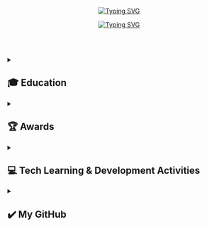 <div align="center"> 
 
[![Typing SVG](https://readme-typing-svg.herokuapp.com?font=Caveat&color=585858&size=45&center=true&vCenter=true&width=1000&height=53&lines=%E3%80%80%E3%80%80+If+you+can+dream+it,+you+can+do+it.+%E3%80%80%E3%80%80)](https://git.io/typing-svg)

[![Typing SVG](https://readme-typing-svg.herokuapp.com?font=Diphylleia&color=CD5C5C&size=60&center=true&vCenter=true&width=1000&height=53&lines=%E3%80%80%E3%80%80+Hi,+I'm+Sumi+Lim!+%E3%80%80%E3%80%80)](https://git.io/typing-svg)

</div>

<br><br>

<div align="left"> 

<details>
<summary><h2>🎓 Education</h2></summary>
 
### ✨ Hansung University
- **Period:** March 2022 – Present
- **Degree:** B.Sc. in Computer Science & Engineering (CSE)
- **Status:** Senior (4th year)
- **Scholarship:** 2024학년도 1학기 **우수한성역량장학금** 수혜 (2024학년도 2학기 등록금 30% 감면)
</details>
<details>
<summary><h2>🏆 Awards</h2></summary>

### ✨ 2025 CISCO Innovation Challenge
- **Award Date:** April 29, 2025
- **Honor:** **장려상** 수상
<img src="https://github.com/user-attachments/assets/a53218ea-b158-4554-b53c-66f9edbec1d1" height="185px">
<img src="https://github.com/user-attachments/assets/c0a5227d-c982-47b4-84a8-5cd8ed386fad" height="185px">
<img src="https://github.com/user-attachments/assets/219b1d33-a549-4e25-8f5a-8103c603ea07" height="185px">

</details>
<details>
<summary><h2>💻 Tech Learning & Development Activities</h2></summary>

### ✨ 교내 정동아리 DC&M
- **Period:** 2023년 1학기 ~ 현재
- **Role:** 동아리원 (2023년 1학기 ~ 현재), 회장 (2024년 2학기 ~ 현재)
- **Activities:** <br>
  - 전공 관련 스터디 세션 기획 및 참여 <br>
  - 아이디어 공모전 및 해커톤 참가 <br>
  - 동아리 운영 및 참여 독려 <br><br>

### ✨ 교내 학술소모임 POCS
- **Period:** 2024년 2학기 ~ 현재
- **Role:** 소모임원
- **Activities:** <br>
  - 전공 관련 스터디 세션 참여 <br><br>

### ✨ 9oormthonUNIV 3rd, Hosted by Kakao & Goorm
- **Period:** 2024학년 2학기
- **Role:** 프론트엔드 개발자
- **Activities:** <br>
  - 다양한 대학의 학생들과 팀 구성 후 해커톤 참가 <br>
  - 학생 주도로 아이디어 제안, 기획, 디자인, 개발 전 과정을 수행 <br>
  - 프론트엔드 개발 전반 참여 <br>
  - [프로젝트 레포지토리](https://github.com/9oormthon-univ/2024_DANPOONG_TEAM_18_FE)  <br><br>

### ✨ 2025 CISCO Innovation Challenge, Hosted by CISCO
- **Period:** 2024년 12월 ~ 2025년 4월
- **Role:** 아이디어톤 및 해커톤 참가자
- **Activities:** <br>
  - 아이디어톤에 참여하여 프로젝트 제안서 기획 및 제출 <br>
  - 아이디어가 선정된 DC&M 멤버와 다른 팀원들과 함께 25년 2월부터 4월까지 회의/개발 진행 및 해커톤 참가 <br>
  - 선정된 아이디어를 바탕으로 팀과 협업하여 프로젝트 수행 <br>
  - [프로젝트 레포지토리](https://github.com/HSU-ThePathWeAreGoingToWalk) <br>
  - [프로젝트 시연 영상](https://www.youtube.com/watch?v=U0sf83A_tq0) <br>
- **Honor:** **장려상** 수상 <br><br>

</details>
<details>
<summary><h2>✔️ My GitHub</h2></summary>

![Top Langs](https://github-readme-stats.vercel.app/api/top-langs/?username=sumi-03\&langs_count=5&layout=donut&bg_color=ededed&icon_color=cd5c5c&text_color=000000&title_color=585858) <br>
![sumi-03's GitHub stats](https://github-readme-stats.vercel.app/api?username=sumi-03\&rank_icon=github&bg_color=ededed&icon_color=cd5c5c&text_color=000000&title_color=585858&show_icons=true)

</details>

</div>
